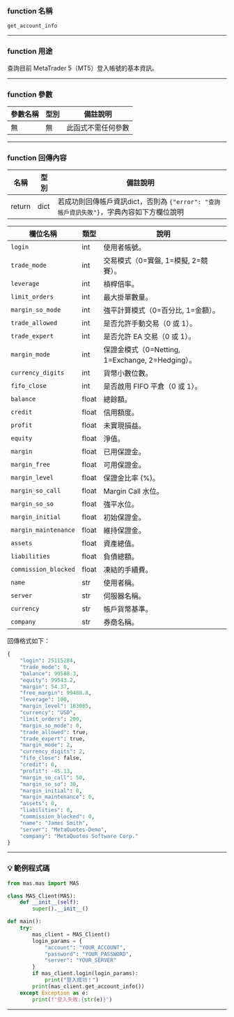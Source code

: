 ### function 名稱

`get_account_info`

---

### function 用途

查詢目前 MetaTrader 5（MT5）登入帳號的基本資訊。

---

### function 參數

| 參數名稱 | 型別 | 備註說明     |
|----------|------|--------------|
| 無       | 無   | 此函式不需任何參數 |

---

### function 回傳內容

| 名稱   | 型別 | 備註說明                                               |
|--------|------|----------------------------------------------------------|
| return | dict | 若成功則回傳帳戶資訊dict，否則為 `{"error": "查詢帳戶資訊失敗"}`，字典內容如下方欄位說明|

| 欄位名稱               | 類型 | 說明 |
|-----------------------|------|------|
| `login`               | int  | 使用者帳號。 |
| `trade_mode`          | int  | 交易模式（0=實盤, 1=模擬, 2=競賽）。 |
| `leverage`            | int  | 槓桿倍率。 |
| `limit_orders`        | int  | 最大掛單數量。 |
| `margin_so_mode`      | int  | 強平計算模式（0=百分比, 1=金額）。 |
| `trade_allowed`       | int  | 是否允許手動交易（0 或 1）。 |
| `trade_expert`        | int  | 是否允許 EA 交易（0 或 1）。 |
| `margin_mode`         | int  | 保證金模式（0=Netting, 1=Exchange, 2=Hedging）。 |
| `currency_digits`     | int  | 貨幣小數位數。|
| `fifo_close`          | int  | 是否啟用 FIFO 平倉（0 或 1）。 |
| `balance`             | float | 總餘額。 |
| `credit`              | float | 信用額度。 |
| `profit`              | float | 未實現損益。 |
| `equity`              | float | 淨值。 |
| `margin`              | float | 已用保證金。 |
| `margin_free`         | float | 可用保證金。 |
| `margin_level`        | float | 保證金比率 (%)。 |
| `margin_so_call`      | float | Margin Call 水位。 |
| `margin_so_so`        | float | 強平水位。 |
| `margin_initial`      | float | 初始保證金。 |
| `margin_maintenance`  | float | 維持保證金。 |
| `assets`              | float | 資產總值。 |
| `liabilities`         | float | 負債總額。 |
| `commission_blocked`  | float | 凍結的手續費。|
| `name`                | str  | 使用者稱。 |
| `server`              | str  | 伺服器名稱。 |
| `currency`            | str  | 帳戶貨幣基準。 |
| `company`             | str  | 券商名稱。 |


回傳格式如下：
```python
{
    "login": 25115284,
    "trade_mode": 0,
    "balance": 99588.3,
    "equity": 99543.2,
    "margin": 54.37,
    "free_margin": 99488.8,
    "leverage": 100,
    "margin_level": 183085,
    "currency": "USD",
    "limit_orders": 200,
    "margin_so_mode": 0,
    "trade_allowed": true,
    "trade_expert": true,
    "margin_mode": 2,
    "currency_digits": 2,
    "fifo_close": false,
    "credit": 0,
    "profit": -45.13,
    "margin_so_call": 50,
    "margin_so_so": 30,
    "margin_initial": 0,
    "margin_maintenance": 0,
    "assets": 0,
    "liabilities": 0,
    "commission_blocked": 0,
    "name": "James Smith",
    "server": "MetaQuotes-Demo",
    "company": "MetaQuotes Software Corp."
}
```

---

### 💡 範例程式碼

```python
from mas.mas import MAS

class MAS_Client(MAS):
    def __init__(self):
        super().__init__()

def main():
    try:
        mas_client = MAS_Client()
        login_params = {
            "account": "YOUR_ACCOUNT",
            "password": "YOUR_PASSWORD",
            "server": "YOUR_SERVER"
        }
        if mas_client.login(login_params):
            print("登入成功！")
        print(mas_client.get_account_info())
    except Exception as e:
        print(f"登入失敗:{str(e)}")
```
---

